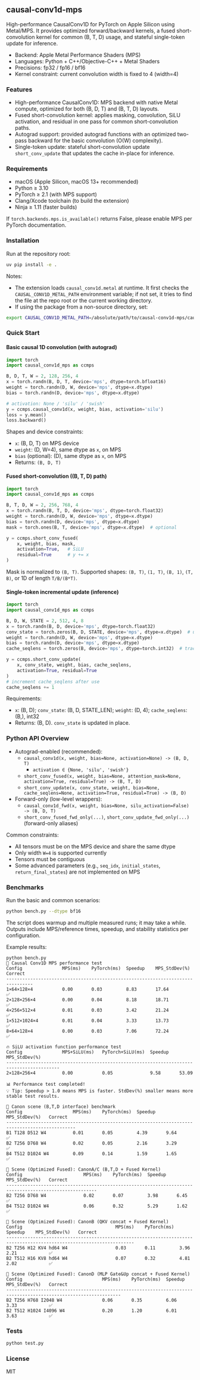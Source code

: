 ## causal-conv1d-mps

High-performance CausalConv1D for PyTorch on Apple Silicon using Metal/MPS. It provides optimized forward/backward kernels, a fused short-convolution kernel for common (B, T, D) usage, and stateful single-token update for inference.

- Backend: Apple Metal Performance Shaders (MPS)
- Languages: Python + C++/Objective-C++ + Metal Shaders
- Precisions: fp32 / fp16 / bf16
- Kernel constraint: current convolution width is fixed to 4 (width=4)


### Features
- High-performance CausalConv1D: MPS backend with native Metal compute, optimized for both (B, D, T) and (B, T, D) layouts.
- Fused short-convolution kernel: applies masking, convolution, SiLU activation, and residual in one pass for common short-convolution paths.
- Autograd support: provided autograd functions with an optimized two-pass backward for the basic convolution (O(W) complexity).
- Single-token update: stateful short-convolution update `short_conv_update` that updates the cache in-place for inference.


### Requirements
- macOS (Apple Silicon, macOS 13+ recommended)
- Python ≥ 3.10
- PyTorch ≥ 2.1 (with MPS support)
- Clang/Xcode toolchain (to build the extension)
- Ninja ≥ 1.11 (faster builds)

If `torch.backends.mps.is_available()` returns False, please enable MPS per PyTorch documentation.


### Installation
Run at the repository root:

```bash
uv pip install -e .
```

Notes:
- The extension loads `causal_conv1d.metal` at runtime. It first checks the `CAUSAL_CONV1D_METAL_PATH` environment variable; if not set, it tries to find the file at the repo root or the current working directory.
- If using the package from a non-source directory, set:

```bash
export CAUSAL_CONV1D_METAL_PATH=/absolute/path/to/causal-conv1d-mps/causal_conv1d.metal
```


### Quick Start

#### Basic causal 1D convolution (with autograd)
```python
import torch
import causal_conv1d_mps as ccmps

B, D, T, W = 2, 128, 256, 4
x = torch.randn(B, D, T, device='mps', dtype=torch.bfloat16)
weight = torch.randn(D, W, device='mps', dtype=x.dtype)
bias = torch.randn(D, device='mps', dtype=x.dtype)

# activation: None / 'silu' / 'swish'
y = ccmps.causal_conv1d(x, weight, bias, activation='silu')
loss = y.mean()
loss.backward()
```

Shapes and device constraints:
- `x`: (B, D, T) on MPS device
- `weight`: (D, W=4), same dtype as `x`, on MPS
- `bias` (optional): (D), same dtype as `x`, on MPS
- Returns: `(B, D, T)`


#### Fused short-convolution ((B, T, D) path)
```python
import torch
import causal_conv1d_mps as ccmps

B, T, D, W = 2, 256, 768, 4
x = torch.randn(B, T, D, device='mps', dtype=torch.float32)
weight = torch.randn(D, W, device='mps', dtype=x.dtype)
bias = torch.randn(D, device='mps', dtype=x.dtype)
mask = torch.ones(B, T, device='mps', dtype=x.dtype)  # optional

y = ccmps.short_conv_fused(
    x, weight, bias, mask,
    activation=True,   # SiLU
    residual=True      # y += x
)
```

Mask is normalized to `(B, T)`. Supported shapes: `(B, T)`, `(1, T)`, `(B, 1)`, `(T, B)`, or 1D of length `T/B/(B*T)`.


#### Single-token incremental update (inference)
```python
import torch
import causal_conv1d_mps as ccmps

B, D, W, STATE = 2, 512, 4, 8
x = torch.randn(B, D, device='mps', dtype=torch.float32)
conv_state = torch.zeros(B, D, STATE, device='mps', dtype=x.dtype)  # updated in-place
weight = torch.randn(D, W, device='mps', dtype=x.dtype)
bias = torch.randn(D, device='mps', dtype=x.dtype)
cache_seqlens = torch.zeros(B, device='mps', dtype=torch.int32)  # track current position per batch

y = ccmps.short_conv_update(
    x, conv_state, weight, bias, cache_seqlens,
    activation=True, residual=True
)
# increment cache_seqlens after use
cache_seqlens += 1
```

Requirements:
- `x`: (B, D); `conv_state`: (B, D, STATE_LEN); `weight`: (D, 4); `cache_seqlens`: (B,), int32
- Returns: (B, D). `conv_state` is updated in place.


### Python API Overview
- Autograd-enabled (recommended):
  - `causal_conv1d(x, weight, bias=None, activation=None) -> (B, D, T)`
    - `activation ∈ {None, 'silu', 'swish'}`
  - `short_conv_fused(x, weight, bias=None, attention_mask=None, activation=True, residual=True) -> (B, T, D)`
  - `short_conv_update(x, conv_state, weight, bias=None, cache_seqlens=None, activation=True, residual=True) -> (B, D)`
- Forward-only (low-level wrappers):
  - `causal_conv1d_fwd(x, weight, bias=None, silu_activation=False) -> (B, D, T)`
  - `short_conv_fused_fwd_only(...)`, `short_conv_update_fwd_only(...)` (forward-only aliases)

Common constraints:
- All tensors must be on the MPS device and share the same dtype
- Only width `W=4` is supported currently
- Tensors must be contiguous
- Some advanced parameters (e.g., `seq_idx`, `initial_states`, `return_final_states`) are not implemented on MPS


### Benchmarks
Run the basic and common scenarios:

```bash
python bench.py --dtype bf16
```

The script does warmup and multiple measured runs; it may take a while. Outputs include MPS/reference times, speedup, and stability statistics per configuration.

Example results:

```text
python bench.py
🚀 Causal Conv1D MPS performance test
Config               MPS(ms)    PyTorch(ms)  Speedup    MPS_StdDev(%)   Correct
--------------------------------------------------------------------------------
1×64×128×4           0.00       0.03         8.83       17.64           ✅
2×128×256×4          0.00       0.04         8.18       18.71           ✅
4×256×512×4          0.01       0.03         3.42       21.24           ✅
1×512×1024×4         0.01       0.04         3.33       13.73           ✅
8×64×128×4           0.00       0.03         7.06       72.24           ✅

🔥 SiLU activation function performance test
Config               MPS+SiLU(ms)   PyTorch+SiLU(ms)  Speedup    MPS_StdDev(%)
------------------------------------------------------------------------------------------
2×128×256×4          0.00           0.05              9.58       53.09

📊 Performance test completed!
💡 Tip: Speedup > 1.0 means MPS is faster. StdDev(%) smaller means more stable test results.

🧪 Canon scene (B,T,D interface) benchmark
Config                   MPS(ms)    PyTorch(ms)  Speedup    MPS_StdDev(%)   Correct
------------------------------------------------------------------------------------------------
B1 T128 D512 W4          0.01       0.05         4.39       9.64            ✅
B2 T256 D768 W4          0.02       0.05         2.16       3.29            ✅
B4 T512 D1024 W4         0.09       0.14         1.59       1.65            ✅

🧪 Scene (Optimized Fused): CanonA/C (B,T,D + Fused Kernel)
Config                       MPS(ms)    PyTorch(ms)  Speedup    MPS_StdDev(%)   Correct
--------------------------------------------------------------------------------------------------------
B2 T256 D768 W4              0.02       0.07         3.98       6.45            ✅
B4 T512 D1024 W4             0.06       0.32         5.29       1.62            ✅

🧪 Scene (Optimized Fused): CanonB (QKV concat + Fused Kernel)
Config                                   MPS(ms)    PyTorch(ms)  Speedup    MPS_StdDev(%)   Correct
----------------------------------------------------------------------------------------------------------------------
B2 T256 H12 KV4 hd64 W4                  0.03       0.11         3.96       2.21            ✅
B2 T512 H16 KV8 hd64 W4                  0.07       0.32         4.81       2.02            ✅

🧪 Scene (Optimized Fused): CanonD (MLP Gate&Up concat + Fused Kernel)
Config                              MPS(ms)    PyTorch(ms)  Speedup    MPS_StdDev(%)   Correct
-----------------------------------------------------------------------------------------------------------------
B2 T256 H768 I2048 W4               0.06       0.35         6.06       3.33            ✅
B2 T512 H1024 I4096 W4              0.20       1.20         6.01       3.63            ✅
```


### Tests
```bash
python test.py
```


### License
MIT


